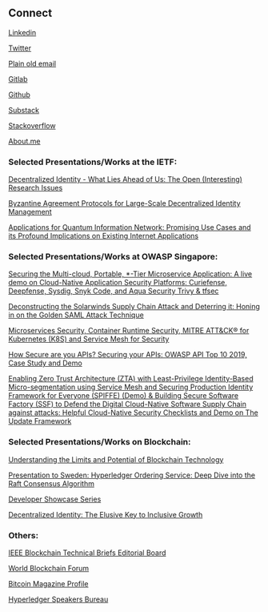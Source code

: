 ## Connect

[Linkedin](https://sg.linkedin.com/in/awnathan)

[Twitter](https://twitter.com/nathan_mk_aw)

[Plain old email](mailto:nathan.mk.aw@gmail.com)

[Gitlab](https://gitlab.com/nathanawmk)

[Github](https://github.com/nathanawmk)

[Substack](https://nathanaw.substack.com/)

[Stackoverflow](https://stackoverflow.com/users/8588369/nathan-aw)

[About.me](https://about.me/mingkun.aw)

### Selected Presentations/Works at the IETF:

[Decentralized Identity - What Lies Ahead of Us: The Open (Interesting) Research Issues](https://datatracker.ietf.org/meeting/103/materials/slides-103-dinrg-decentralized-identity-01)

[Byzantine Agreement Protocols for Large-Scale Decentralized Identity Management](https://datatracker.ietf.org/meeting/104/materials/slides-104-dinrg-byzantine-agreement-protocols-for-large-scale-decentralized-identity-management-01)

[Applications for Quantum Information Network: Promising Use Cases and its Profound Implications on Existing Internet Applications](https://datatracker.ietf.org/meeting/interim-2020-qirg-01/materials/slides-interim-2020-qirg-01-sessa-applications-for-quantum-information-network)

### Selected Presentations/Works at OWASP Singapore:

[Securing the Multi-cloud, Portable, *-Tier Microservice Application: A live demo on Cloud-Native Application Security Platforms: Curiefense, Deepfense, Sysdig, Snyk Code, and
Aqua Security Trivy & tfsec](https://github.com/OWASP/www-chapter-singapore/raw/master/assets/presos/Securing_Multi_cloud_Portable_Tier_Microservices_Applications_A_live_demo_on_cloud_native_application_security_platforms.pdf)

[Deconstructing the Solarwinds Supply Chain Attack and Deterring it: Honing in on the Golden SAML Attack Technique](https://owasp.org/www-chapter-singapore/assets/presos/Deconstructing_the_Solarwinds_Supply_Chain_Attack_and_Deterring_it_Honing_in_on_the_Golden_SAML_Attack_Technique.pdf)

[Microservices Security, Container Runtime Security, MITRE ATT&CK® for Kubernetes (K8S) and Service Mesh for Security](https://owasp.org/www-chapter-singapore/assets/presos/Microservices%20Security%2C%20Container%20Runtime%20Security%2C%20MITRE%20ATT%26CK%C2%AE%20%20for%20Kubernetes%20(K8S)%20and%20Service%20Mesh%20for%20Security.pdf)

[How Secure are you APIs? Securing your APIs: OWASP API Top 10 2019, Case Study and Demo](https://owasp.org/www-chapter-singapore/assets/presos/Securing_your_APIs_-_OWASP_API_Top_10_2019,_Real-life_Case.pdf)

[Enabling Zero Trust Architecture (ZTA) with Least-Privilege Identity-Based Micro-segmentation using Service Mesh and Securing Production Identity Framework for Everyone (SPIFFE) (Demo) & Building Secure Software Factory (SSF) to Defend the Digital Cloud-Native Software Supply Chain against attacks: Helpful Cloud-Native Security Checklists and Demo on The Update Framework](https://owasp.org/www-chapter-singapore/assets/presos/Securing_Production_Identity_Framework_for_Everyone_(SPIFFE),_Building_End_to_End_Secure_Software_Factory_and_Protecting_Cloud-Native_Supply_Chain_Helpful_Cloud-Native_Security_Checklists_and_Demo_on_SPIFFE_and_Not.pdf)


### Selected Presentations/Works on Blockchain:

[Understanding the Limits and Potential of Blockchain Technology](https://www.nasdaq.com/articles/guest-post%3A-understanding-the-limits-and-potential-of-blockchain-technology-2017-11-09)

[Presentation to Sweden: Hyperledger Ordering Service: Deep Dive into the Raft Consensus Algorithm](https://www.youtube.com/watch?v=GN_6dEcDsAQ)

[Developer Showcase Series](https://www.hyperledger.org/blog/2017/12/05/developer-showcase-series-nathan-aw-ntt-data)

[Decentralized Identity: The Elusive Key to Inclusive Growth](https://wiki.hyperledger.org/download/attachments/2392948/Decentralized%20Digital%20Identity_%20%20The%20Elusive%20Key%20to%20Inclusive%20Growth%20%281%29_FINAL.pptx)

### Others: 

[IEEE Blockchain Technical Briefs Editorial Board](https://blockchain.ieee.org/technicalbriefs/editorial-board#nathan-aw)

[World Blockchain Forum](https://twitter.com/hyperledger/status/1143898717419921409)

[Bitcoin Magazine Profile](https://bitcoinmagazine.com/authors/nathan-aw)

[Hyperledger Speakers Bureau](https://www.hyperledger.org/participate/speakersbureau)
